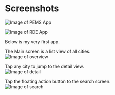 # Screenshots

![Image of PEMS App](https://raw.githubusercontent.com/ssquirrel/hello-world/master/pems.png)

![Image of RDE App](https://raw.githubusercontent.com/ssquirrel/hello-world/master/rde.png)

Below is my very first app. 

The Main screen is a list view of all cities.<br/>
![Image of overview](https://raw.githubusercontent.com/ssquirrel/hello-world/master/alpha1_screens/overview.png)

Tap any city to jump to the detail view.<br/>
![Image of detail](https://raw.githubusercontent.com/ssquirrel/hello-world/master/alpha1_screens/detail.png)

Tap the floating action button to the search screen.<br/>
![Image of search](https://raw.githubusercontent.com/ssquirrel/hello-world/master/alpha1_screens/search.png)